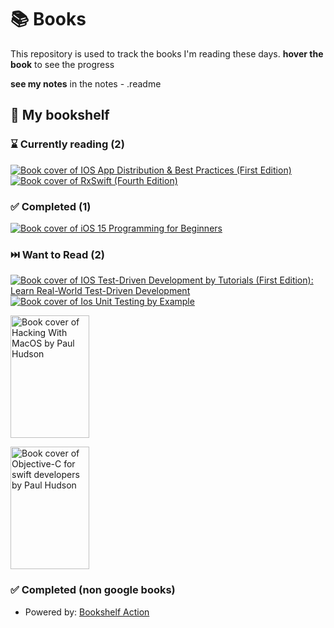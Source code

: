 # 📚 Books

This repository is used to track the books I'm reading these days. **hover the book** to see the progress

**see my notes** in the notes - <BookName>.readme

## 📖 My bookshelf

<!--start:bookshelf-action-->
### ⌛ Currently reading (2)

[![Book cover of IOS App Distribution & Best Practices (First Edition)](https://images.weserv.nl/?url=http%3A%2F%2Fbooks.google.com%2Fbooks%2Fcontent%3Fid%3D6T6LzgEACAAJ%26printsec%3Dfrontcover%26img%3D1%26zoom%3D1%26source%3Dgbs_api&w=128&h=196&fit=contain)](https://github.com/AlfinIndrawan/MyBooks/issues/8 "IOS App Distribution & Best Practices (First Edition) by Pietro Rea, raywenderlich Tutorial Team, Keegan Rush")
[![Book cover of RxSwift (Fourth Edition)](https://images.weserv.nl/?url=http%3A%2F%2Fbooks.google.com%2Fbooks%2Fcontent%3Fid%3DUhmBzgEACAAJ%26printsec%3Dfrontcover%26img%3D1%26zoom%3D1%26source%3Dgbs_api&w=128&h=196&fit=contain)](https://github.com/AlfinIndrawan/MyBooks/issues/1 "RxSwift (Fourth Edition) by raywenderlich Tutorial Team, Junior Bontognali, Scott Gardner, Florent Pillet, Shai Mishali, Marin Todorov")

### ✅ Completed (1)

[![Book cover of iOS 15 Programming for Beginners](https://images.weserv.nl/?url=http%3A%2F%2Fbooks.google.com%2Fbooks%2Fcontent%3Fid%3D-J1WEAAAQBAJ%26printsec%3Dfrontcover%26img%3D1%26zoom%3D1%26edge%3Dcurl%26source%3Dgbs_api&w=128&h=196&fit=contain)](https://github.com/AlfinIndrawan/MyBooks/issues/2 "iOS 15 Programming for Beginners by Ahmad Sahar, Craig Clayton completed in 1 minute on June 2023")

### ⏭️ Want to Read (2)

[![Book cover of IOS Test-Driven Development by Tutorials (First Edition): Learn Real-World Test-Driven Development](https://images.weserv.nl/?url=http%3A%2F%2Fbooks.google.com%2Fbooks%2Fcontent%3Fid%3DbwSxzAEACAAJ%26printsec%3Dfrontcover%26img%3D1%26zoom%3D1%26source%3Dgbs_api&w=128&h=196&fit=contain)](https://github.com/AlfinIndrawan/MyBooks/issues/3 "IOS Test-Driven Development by Tutorials (First Edition): Learn Real-World Test-Driven Development by Joshua Greene, Michael Katz, Raywenderlich Tutorial Team completed in undefined on Invalid Date")
[![Book cover of Ios Unit Testing by Example](https://images.weserv.nl/?url=http%3A%2F%2Fbooks.google.com%2Fbooks%2Fcontent%3Fid%3D9qmsxAEACAAJ%26printsec%3Dfrontcover%26img%3D1%26zoom%3D1%26source%3Dgbs_api&w=128&h=196&fit=contain)](https://github.com/AlfinIndrawan/MyBooks/issues/9 "Ios Unit Testing by Example by Jon Reid completed in undefined on Invalid Date")

<!--end:bookshelf-action-->
[<img src="https://iosfeeds.com/media/book-covers/hacking-with-macos-paul-hudson.png" alt="Book cover of Hacking With MacOS by Paul Hudson" width="126" height="196">](https://github.com/AlfinIndrawan/MyBooks/issues/5 "Hacking with macOS by Paul Hudson")

[<img src="https://is3-ssl.mzstatic.com/image/thumb/Publication62/v4/b7/88/0c/b7880cd4-b3d8-0ccf-a067-f214df52f632/Cover.png/626x0w.webp" alt="Book cover of Objective-C for swift developers by Paul Hudson" width="126" height="196">](https://github.com/AlfinIndrawan/MyBooks/issues/7 "Objective-C for swift developers by Paul Hudson")


### ✅ Completed (non google books)   



- Powered by: [Bookshelf Action](https://github.com/AnandChowdhary/bookshelf-action)

